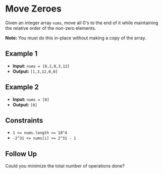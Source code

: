 # Move Zeroes

Given an integer array `nums`, move all 0's to the end of it while maintaining the relative order of the non-zero elements.

**Note:** You must do this in-place without making a copy of the array.

## Example 1
- **Input:** `nums = [0,1,0,3,12]`
- **Output:** `[1,3,12,0,0]`

## Example 2
- **Input:** `nums = [0]`
- **Output:** `[0]`

## Constraints
- `1 <= nums.length <= 10^4`
- `-2^31 <= nums[i] <= 2^31 - 1`

## Follow Up
Could you minimize the total number of operations done?
